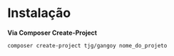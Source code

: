 # Instalação
**Via Composer Create-Project**

    composer create-project tjg/gangoy nome_do_projeto
